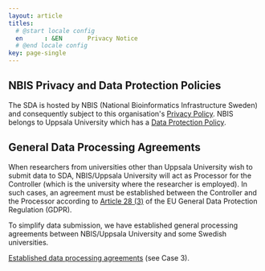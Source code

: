 ```yaml
---
layout: article
titles:
  # @start locale config
  en      : &EN       Privacy Notice
  # @end locale config
key: page-single
---
```


## NBIS Privacy and Data Protection Policies

The SDA is hosted by NBIS (National Bioinformatics Infrastructure Sweden) and
consequently subject to this organisation's [Privacy Policy](https://nbis.se/about/privacy.html).
NBIS belongs to Uppsala University which has a [Data Protection Policy](https://www.uu.se/en/about-uu/data-protection-policy/).


## General Data Processing Agreements

When researchers from universities other than Uppsala University wish to submit
data to SDA, NBIS/Uppsala University will act as Processor for the Controller
(which is the university where the researcher is employed). In such cases, an
agreement must be established between the Controller and the Processor according
to [Article 28 (3)](https://gdpr-info.eu/art-28-gdpr/) of the EU General Data
Protection Regulation (GDPR). 

To simplify data submission, we have established general processing agreements
between NBIS/Uppsala University and some Swedish universities.

[Established data processing agreements](https://nbis.se/support/general-processing-agreements.html)
 (see Case 3).


